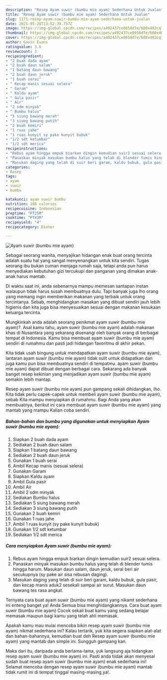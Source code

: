 ```yaml
---
description: "Resep Ayam suwir (bumbu mie ayam) Sederhana Untuk Jualan"
title: "Resep Ayam suwir (bumbu mie ayam) Sederhana Untuk Jualan"
slug: 1171-resep-ayam-suwir-bumbu-mie-ayam-sederhana-untuk-jualan
date: 2021-05-28T13:52:39.757Z
image: https://img-global.cpcdn.com/recipes/a492437ce8658d7e/680x482cq70/ayam-suwir-bumbu-mie-ayam-foto-resep-utama.jpg
thumbnail: https://img-global.cpcdn.com/recipes/a492437ce8658d7e/680x482cq70/ayam-suwir-bumbu-mie-ayam-foto-resep-utama.jpg
cover: https://img-global.cpcdn.com/recipes/a492437ce8658d7e/680x482cq70/ayam-suwir-bumbu-mie-ayam-foto-resep-utama.jpg
author: Gavin Evans
ratingvalue: 3.6
reviewcount: 3
recipeingredient:
- "2 buah dada ayam"
- "2 buah daun salam"
- "1 batang daun bawang"
- "2 buah daun jeruk"
- "1 buah serai"
- " Kecap manis sesuai selera"
- " Garam"
- " Kaldu ayam"
- " Gula pasir"
- " Air"
- "2 sdm minyak"
- " Bumbu halus"
- "5 siung bawang merah"
- "3 siung bawang putih"
- "2 buah kemiri"
- "1 ruas jahe"
- "1 ruas kunyit sy pake kunyit bubuk"
- "1/2 sdt ketumbar"
- "1/2 sdt merica"
recipeinstructions:
- "Rebus ayam hingga empuk biarkan dingin kemudian suir2 sesuai selera."
- "Panaskan minyak masukan bumbu halus yang telah di blender tumis hingga harum. Masukan daun salam, daun jeruk, serai beri air secukupnya (sy pake air sisa rebusan daging)."
- "Masukan daging yang telah di suir beri garam, kaldu bubuk, gula pasir, dan kecap manis aduk2 sesekali sampai air surut. Masukan daun bawang tes rasa angkat."
categories:
- Resep
tags:
- ayam
- suwir
- bumbu

katakunci: ayam suwir bumbu 
nutrition: 108 calories
recipecuisine: Indonesian
preptime: "PT25M"
cooktime: "PT43M"
recipeyield: "4"
recipecategory: Dinner

---
```



![Ayam suwir (bumbu mie ayam)](https://img-global.cpcdn.com/recipes/a492437ce8658d7e/680x482cq70/ayam-suwir-bumbu-mie-ayam-foto-resep-utama.jpg)

Sebagai seorang wanita, menyajikan hidangan enak buat orang tercinta adalah suatu hal yang sangat menyenangkan untuk kita sendiri. Tugas seorang ibu bukan cuman menjaga rumah saja, tetapi anda pun harus menyediakan kebutuhan gizi tercukupi dan panganan yang dimakan anak-anak harus mantab.

Di waktu  saat ini, anda sebenarnya mampu memesan santapan instan walaupun tidak harus susah membuatnya dulu. Tapi banyak juga lho orang yang memang ingin memberikan makanan yang terbaik untuk orang tercintanya. Sebab, menghidangkan masakan yang dibuat sendiri jauh lebih higienis dan kita juga bisa menyesuaikan sesuai dengan makanan kesukaan keluarga tercinta. 



Mungkinkah anda adalah seorang penikmat ayam suwir (bumbu mie ayam)?. Asal kamu tahu, ayam suwir (bumbu mie ayam) adalah makanan khas di Nusantara yang sekarang disenangi oleh banyak orang di berbagai tempat di Indonesia. Kamu bisa membuat ayam suwir (bumbu mie ayam) sendiri di rumahmu dan pasti jadi hidangan favoritmu di akhir pekan.

Kita tidak usah bingung untuk mendapatkan ayam suwir (bumbu mie ayam), lantaran ayam suwir (bumbu mie ayam) tidak sulit untuk didapatkan dan juga kamu pun bisa membuatnya sendiri di tempatmu. ayam suwir (bumbu mie ayam) dapat dibuat dengan berbagai cara. Sekarang ada banyak banget resep kekinian yang menjadikan ayam suwir (bumbu mie ayam) semakin lebih mantap.

Resep ayam suwir (bumbu mie ayam) pun gampang sekali dihidangkan, lho. Kita tidak perlu capek-capek untuk membeli ayam suwir (bumbu mie ayam), sebab Kita mampu menyiapkan di rumahmu. Bagi Anda yang akan membuatnya, berikut ini cara membuat ayam suwir (bumbu mie ayam) yang mantab yang mampu Kalian coba sendiri.

<!--inarticleads1-->

##### Bahan-bahan dan bumbu yang digunakan untuk menyiapkan Ayam suwir (bumbu mie ayam):

1. Siapkan 2 buah dada ayam
1. Sediakan 2 buah daun salam
1. Siapkan 1 batang daun bawang
1. Sediakan 2 buah daun jeruk
1. Gunakan 1 buah serai
1. Ambil  Kecap manis (sesuai selera)
1. Gunakan  Garam
1. Siapkan  Kaldu ayam
1. Ambil  Gula pasir
1. Ambil  Air
1. Ambil 2 sdm minyak
1. Sediakan  Bumbu halus
1. Sediakan 5 siung bawang merah
1. Sediakan 3 siung bawang putih
1. Gunakan 2 buah kemiri
1. Gunakan 1 ruas jahe
1. Ambil 1 ruas kunyit (sy pake kunyit bubuk)
1. Gunakan 1/2 sdt ketumbar
1. Sediakan 1/2 sdt merica




<!--inarticleads2-->

##### Cara menyiapkan Ayam suwir (bumbu mie ayam):

1. Rebus ayam hingga empuk biarkan dingin kemudian suir2 sesuai selera.
1. Panaskan minyak masukan bumbu halus yang telah di blender tumis hingga harum. Masukan daun salam, daun jeruk, serai beri air secukupnya (sy pake air sisa rebusan daging).
1. Masukan daging yang telah di suir beri garam, kaldu bubuk, gula pasir, dan kecap manis aduk2 sesekali sampai air surut. Masukan daun bawang tes rasa angkat.




Ternyata cara buat ayam suwir (bumbu mie ayam) yang nikamt sederhana ini enteng banget ya! Anda Semua bisa menghidangkannya. Cara buat ayam suwir (bumbu mie ayam) Cocok sekali buat kamu yang sedang belajar memasak maupun bagi kamu yang telah ahli memasak.

Apakah kamu mau mulai mencoba bikin resep ayam suwir (bumbu mie ayam) nikmat sederhana ini? Kalau tertarik, yuk kita segera siapkan alat-alat dan bahan-bahannya, kemudian buat deh Resep ayam suwir (bumbu mie ayam) yang mantab dan simple ini. Sungguh gampang kan. 

Maka dari itu, daripada anda berlama-lama, yuk langsung aja hidangkan resep ayam suwir (bumbu mie ayam) ini. Pasti anda tiidak akan menyesal sudah buat resep ayam suwir (bumbu mie ayam) enak sederhana ini! Selamat mencoba dengan resep ayam suwir (bumbu mie ayam) mantab tidak rumit ini di tempat tinggal masing-masing,ya!.

